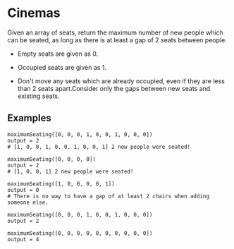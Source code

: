 # Cinemas

Given an array of seats, return the maximum number of new people which can be seated, as long as there is at least a gap of 2 seats between people.

- Empty seats are given as 0.

- Occupied seats are given as 1.

- Don't move any seats which are already occupied, even if they are less than 2 seats apart.Consider only the gaps between new seats and existing seats.

## Examples
```
maximumSeating([0, 0, 0, 1, 0, 0, 1, 0, 0, 0])
output = 2
# [1, 0, 0, 1, 0, 0, 1, 0, 0, 1] 2 new people were seated!

maximumSeating([0, 0, 0, 0])
output = 2
# [1, 0, 0, 1] 2 new people were seated!

maximumSeating([1, 0, 0, 0, 0, 1])
output = 0
# There is no way to have a gap of at least 2 chairs when adding someone else.

maximumSeating([0, 0, 0, 1, 0, 0, 1, 0, 0, 0])
output = 2

maximumSeating([0, 0, 0, 0, 0, 0, 0, 0, 0, 0])
output = 4
```
